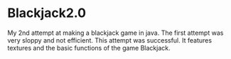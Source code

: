# Blackjack2.0
My 2nd attempt at making a blackjack game in java. The first attempt was very sloppy and not efficient. This attempt was successful. It features textures and the basic functions of the game Blackjack.
